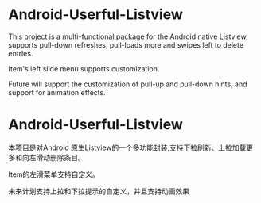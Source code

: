 # Android-Userful-Listview
This project is a multi-functional package for the Android native Listview, supports pull-down refreshes, pull-loads more and swipes left to delete entries.

Item's left slide menu supports customization.

Future will support the customization of pull-up and pull-down hints, and support for animation effects.

# Android-Userful-Listview
本项目是对Android 原生Listview的一个多功能封装,支持下拉刷新、上拉加载更多和向左滑动删除条目。

Item的左滑菜单支持自定义。

未来计划支持上拉和下拉提示的自定义，并且支持动画效果

